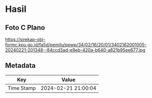 # Hasil

## Foto C Plano

https://sirekap-obj-formc.kpu.go.id/fa5d/pemilu/ppwp/34/02/16/20/01/3402162001005-20240221-201348--84ccd3ad-e9eb-420a-b640-a821b95ee677.jpg


## Metadata

| Key        | Value               |
| ---------- | ------------------- |
| Time Stamp | 2024-02-21 21:00:04 |



